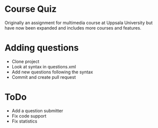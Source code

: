 # Course Quiz
Originally an assignment for multimedia course at Uppsala University but have now been expanded and includes more courses and features.

# Adding questions
- Clone project
- Look at syntax in questions.xml
- Add new questions following the syntax
- Commit and create pull request

# ToDo
+ Add a question submitter
+ Fix code support
+ Fix statistics
